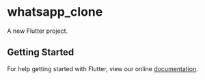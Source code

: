 # whatsapp_clone

A new Flutter project.

## Getting Started

For help getting started with Flutter, view our online
[documentation](https://flutter.io/).
